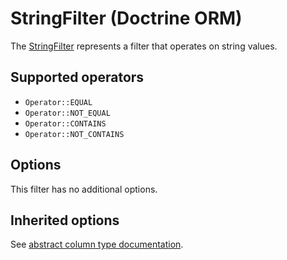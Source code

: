 # StringFilter (Doctrine ORM)

The [StringFilter](../../../../src/Bridge/Doctrine/Orm/Filter/StringFilter.php) represents a filter that operates on string values.

## Supported operators

- `Operator::EQUAL`
- `Operator::NOT_EQUAL`
- `Operator::CONTAINS`
- `Operator::NOT_CONTAINS`

## Options

This filter has no additional options.

## Inherited options

See [abstract column type documentation](../../other/abstract.md).
